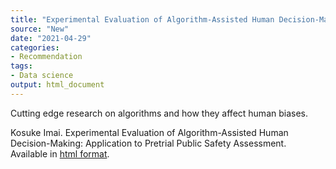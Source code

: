 ```yaml
---
title: "Experimental Evaluation of Algorithm-Assisted Human Decision-Making: Application to Pretrial Public Safety Assessment"
source: "New"
date: "2021-04-29"
categories:
- Recommendation
tags:
- Data science
output: html_document
---
```


Cutting edge research on algorithms and how they affect human biases.

<!--more-->

Kosuke Imai. Experimental Evaluation of Algorithm-Assisted Human Decision-Making: Application to Pretrial Public Safety Assessment. Available in [html format](https://imai.fas.harvard.edu/research/PRAI.html).
